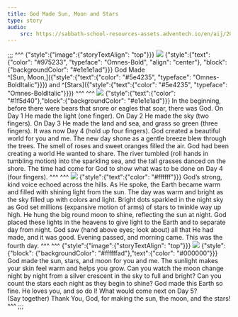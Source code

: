 ```yaml
---
title: God Made Sun, Moon and Stars
type: story
audio:
    src: https://sabbath-school-resources-assets.adventech.io/en/aij/2025-01-bg/assets/ABSG-2025-01-BG-06.mp3
---
```


;;;
^^^
{"style":{"image":{"storyTextAlign": "top"}}}
![](https://sabbath-school-resources-assets.adventech.io/en/aij/2025-01-bg/assets/06-00.png)
{"style":{"text":{"color": "#975233", "typeface": "Omnes-Bold", "align": "center"}, "block":{"backgroundColor": "#e1e1e1ad"}}}
God Made\
^[Sun, Moon,]({"style":{"text":{"color": "#5e4235", "typeface": "Omnes-BoldItalic"}}}) and ^[Stars]({"style":{"text":{"color": "#5e4235", "typeface": "Omnes-BoldItalic"}}}) 
^^^
^^^
![](https://sabbath-school-resources-assets.adventech.io/en/aij/2025-01-bg/assets/06-01.png)
{"style":{"text":{"color": "#1f5d40"},"block":{"backgroundColor": "#e1e1e1ad"}}}
In the beginning, before there were bears that snore or eagles that soar, there was God.  On Day 1 He made the light (one finger). On Day 2 He made the sky (two fingers). On Day 3 He made the land and sea, and grass so green (three fingers). It was now Day 4 (hold up four fingers). God created a beautiful world for you and me. The new day shone as a gentle breeze blew through the trees.  The smell of roses and sweet oranges filled the air. God had been creating a world He wanted to share.  The river tumbled (roll hands in tumbling motion) into the sparkling sea, and the tall grasses danced on the shore.  The time had come for God to show what was to be done on Day 4 (four fingers). 
^^^
^^^
![](https://sabbath-school-resources-assets.adventech.io/en/aij/2025-01-bg/assets/06-02.png)
{"style":{"text":{"color": "#ffffff"}}}
God’s strong, kind voice echoed across the hills. As He spoke, the Earth became warm and filled with shining light from the sun.  The day was warm and bright as the sky filled up with colors and light. Bright dots sparkled in the night sky as God set millions (expansive motion of arms) of stars to twinkle way up high. He hung the big round moon to shine, reflecting the sun at night. God placed these lights in the heavens to give light to the Earth and to separate day from night.  God saw (hand above eyes; look about) all that He had made, and it was good. Evening passed, and morning came. This was the fourth day.
^^^
^^^
{"style":{"image":{"storyTextAlign": "top"}}}
![](https://sabbath-school-resources-assets.adventech.io/en/aij/2025-01-bg/assets/06-03.png)
{"style":{"block": {"backgroundColor": "#ffffffad"},"text":{"color": "#000000"}}}
God made the sun, stars, and moon for you and me. The sunlight makes your skin feel warm and helps you grow. Can you watch the moon change night by night from a silver crescent in the sky to full and bright?  Can you count the stars each night as they begin to shine? God made this Earth so fine. He loves you, and so do I! What would come next on Day 5?\
(Say together) Thank You, God, for making the sun, the moon, and the stars!
^^^
;;;